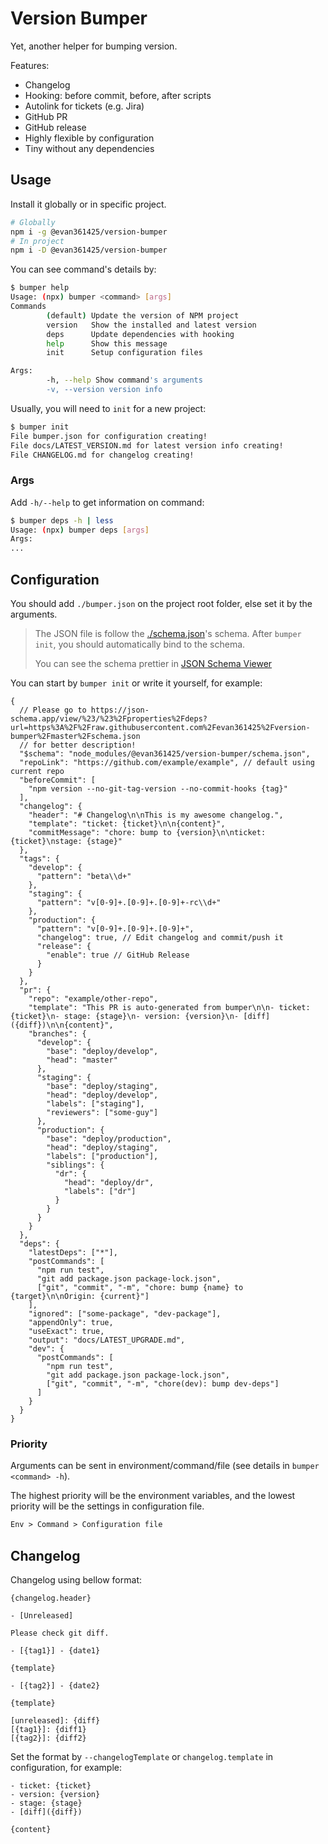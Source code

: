 # Version Bumper

Yet, another helper for bumping version.

Features:

- Changelog
- Hooking: before commit, before, after scripts
- Autolink for tickets (e.g. Jira)
- GitHub PR
- GitHub release
- Highly flexible by configuration
- Tiny without any dependencies

## Usage

Install it globally or in specific project.

```bash
# Globally
npm i -g @evan361425/version-bumper
# In project
npm i -D @evan361425/version-bumper
```

You can see command's details by:

```bash
$ bumper help
Usage: (npx) bumper <command> [args]
Commands
        (default) Update the version of NPM project
        version   Show the installed and latest version
        deps      Update dependencies with hooking
        help      Show this message
        init      Setup configuration files

Args:
        -h, --help Show command's arguments
        -v, --version version info
```

Usually, you will need to `init` for a new project:

```bash
$ bumper init
File bumper.json for configuration creating!
File docs/LATEST_VERSION.md for latest version info creating!
File CHANGELOG.md for changelog creating!
```

### Args

Add `-h/--help` to get information on command:

```bash
$ bumper deps -h | less
Usage: (npx) bumper deps [args]
Args:
...
```

## Configuration

You should add `./bumper.json` on the project root folder, else set it by the arguments.

> The JSON file is follow the [./schema.json](schema.json)'s schema.
> After `bumper init`, you should automatically bind to the schema.
>
> You can see the schema prettier in [JSON Schema Viewer](https://json-schema.app/view/%23/%23%2Fproperties%2Fdeps?url=https%3A%2F%2Fraw.githubusercontent.com%2Fevan361425%2Fversion-bumper%2Fmaster%2Fschema.json)

You can start by `bumper init` or write it yourself, for example:

```jsonc
{
  // Please go to https://json-schema.app/view/%23/%23%2Fproperties%2Fdeps?url=https%3A%2F%2Fraw.githubusercontent.com%2Fevan361425%2Fversion-bumper%2Fmaster%2Fschema.json
  // for better description!
  "$schema": "node_modules/@evan361425/version-bumper/schema.json",
  "repoLink": "https://github.com/example/example", // default using current repo
  "beforeCommit": [
    "npm version --no-git-tag-version --no-commit-hooks {tag}"
  ],
  "changelog": {
    "header": "# Changelog\n\nThis is my awesome changelog.",
    "template": "ticket: {ticket}\n\n{content}",
    "commitMessage": "chore: bump to {version}\n\nticket: {ticket}\nstage: {stage}"
  },
  "tags": {
    "develop": {
      "pattern": "beta\\d+"
    },
    "staging": {
      "pattern": "v[0-9]+.[0-9]+.[0-9]+-rc\\d+"
    },
    "production": {
      "pattern": "v[0-9]+.[0-9]+.[0-9]+",
      "changelog": true, // Edit changelog and commit/push it
      "release": {
        "enable": true // GitHub Release
      }
    }
  },
  "pr": {
    "repo": "example/other-repo",
    "template": "This PR is auto-generated from bumper\n\n- ticket: {ticket}\n- stage: {stage}\n- version: {version}\n- [diff]({diff})\n\n{content}",
    "branches": {
      "develop": {
        "base": "deploy/develop",
        "head": "master"
      },
      "staging": {
        "base": "deploy/staging",
        "head": "deploy/develop",
        "labels": ["staging"],
        "reviewers": ["some-guy"]
      },
      "production": {
        "base": "deploy/production",
        "head": "deploy/staging",
        "labels": ["production"],
        "siblings": {
          "dr": {
            "head": "deploy/dr",
            "labels": ["dr"]
          }
        }
      }
    }
  },
  "deps": {
    "latestDeps": ["*"],
    "postCommands": [
      "npm run test",
      "git add package.json package-lock.json",
      ["git", "commit", "-m", "chore: bump {name} to {target}\n\nOrigin: {current}"]
    ],
    "ignored": ["some-package", "dev-package"],
    "appendOnly": true,
    "useExact": true,
    "output": "docs/LATEST_UPGRADE.md",
    "dev": {
      "postCommands": [
        "npm run test",
        "git add package.json package-lock.json",
        ["git", "commit", "-m", "chore(dev): bump dev-deps"]
      ]
    }
  }
}
```

### Priority

Arguments can be sent in environment/command/file (see details in `bumper <command> -h`).

The highest priority will be the environment variables,
and the lowest priority will be the settings in configuration file.

```txt
Env > Command > Configuration file
```

## Changelog

Changelog using bellow format:

```text
{changelog.header}

- [Unreleased]

Please check git diff.

- [{tag1}] - {date1}

{template}

- [{tag2}] - {date2}

{template}

[unreleased]: {diff}
[{tag1}]: {diff1}
[{tag2}]: {diff2}
```

Set the format by `--changelogTemplate` or `changelog.template` in configuration, for example:

```text
- ticket: {ticket}
- version: {version}
- stage: {stage}
- [diff]({diff})

{content}
```
